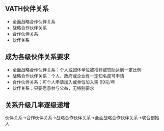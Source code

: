 VATH伙伴关系
------

* 全面战略合作伙伴关系
* 战略合作伙伴关系
* 合作伙伴关系
* 伙伴关系

成为各级伙伴关系要求
------

* 全面战略合作伙伴关系：个人或团体单位被推荐或赞助达到一定比例
* 战略合作伙伴关系：个人、政府或企业有一定知名度可申请
* 合作伙伴关系：可个人申请加入或单位加入需 99元/年
* 伙伴关系：只要愿意参与公益，无特别要求

关系升级几率逐级递增
------
伙伴关系->合作伙伴关系->战略合作伙伴关系->全面战略合作伙伴关系->联合创始人

